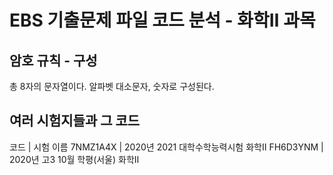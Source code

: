 # EBS 기출문제 파일 코드 분석 - 화학Ⅱ 과목
## 암호 규칙 - 구성
총 8자의 문자열이다.
알파벳 대소문자, 숫자로 구성된다.
## 여러 시험지들과 그 코드
코드      	| 시험 이름
7NMZ1A4X	| 2020년 2021 대학수학능력시험 화학Ⅱ
FH6D3YNM	| 2020년 고3 10월 학평(서울) 화학Ⅱ
